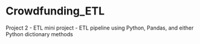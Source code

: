 # Crowdfunding_ETL
Project 2 - ETL mini project - ETL pipeline using Python, Pandas, and either Python dictionary methods
